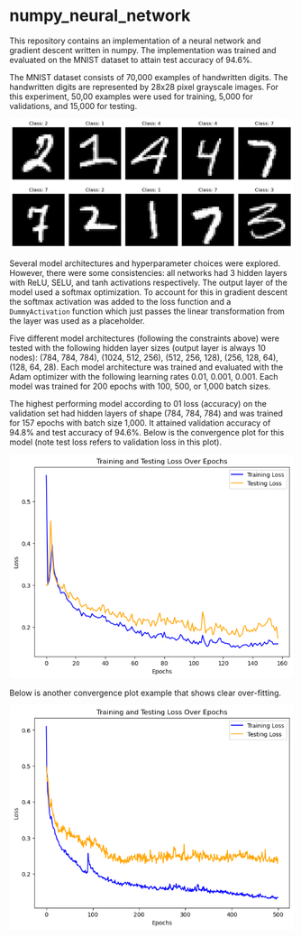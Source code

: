 # numpy_neural_network
This repository contains an implementation of a neural network and gradient descent written in numpy. The implementation was trained and evaluated on the MNIST dataset to attain test accuracy of 94.6%. 

The MNIST dataset consists of 70,000 examples of handwritten digits. The handwritten digits are represented by 28x28 pixel grayscale images. For this experiment, 50,00 examples were used for training, 5,000 for validations, and 15,000 for testing.

![MNIST examples](media/MNIST_examples.png)

Several model architectures and hyperparameter choices were explored. However, there were some consistencies: all networks had 3 hidden layers with ReLU, SELU, and tanh activations respectively. The output layer of the model used a softmax optimization. To account for this in gradient descent the softmax activation was added to the loss function and a `DummyActivation` function which just passes the linear transformation from the layer was used as a placeholder.

Five different model architectures (following the constraints above) were tested with the following hidden layer sizes (output layer is always 10 nodes): (784, 784, 784), (1024, 512, 256), (512, 256, 128), (256, 128, 64), (128, 64, 28). Each model architecture was trained and evaluated with the Adam optimizer with the following learning rates 0.01, 0.001, 0.001. Each model was trained for 200 epochs with 100, 500, or 1,000 batch sizes.

The highest performing model according to 01 loss (accuracy) on the validation set had hidden layers of shape (784, 784, 784) and was trained for 157 epochs with batch size 1,000. It attained validation accuracy of 94.8% and test accuracy of 94.6%. Below is the convergence plot for this model (note test loss refers to validation loss in this plot).

![Final model convergence](media/final_model_loss_trend.png)

Below is another convergence plot example that shows clear over-fitting.

![Over fitting example](media/overfitting_example.png)
